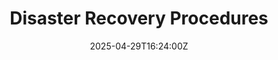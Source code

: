 ---
title: Disaster Recovery Procedures
linkTitle: Disaster Recovery Procedures
date: '2025-04-29T16:24:00Z'
weight: 1
description: Technical procedures for disaster recovery of mission-critical applications,
  including prerequisites, recovery steps, testing protocols, and contact information
  for stakeholders, ensuring operational resilience and data integrity. Backup strategies
  for tools like Notion, Proton Mail, and WordPress are also outlined.
draft: false
ref: disaster-recovery-procedures
---